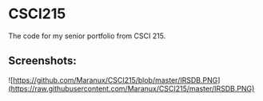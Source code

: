 # CSCI215
The code for my senior portfolio from CSCI 215.

## Screenshots:

![https://github.com/Maranux/CSCI215/blob/master/IRSDB.PNG](https://raw.githubusercontent.com/Maranux/CSCI215/master/IRSDB.PNG)
